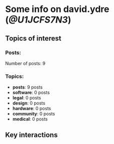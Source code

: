 # Some info on david.ydre (_@U1JCFS7N3_)


## Topics of interest

### Posts: 

Number of posts: 9

### Topics:

* __posts__: 9 posts
* __software__: 0 posts
* __legal__: 0 posts
* __design__: 0 posts
* __hardware__: 0 posts
* __community__: 0 posts
* __medical__: 0 posts

## Key interactions 

